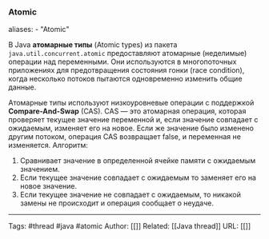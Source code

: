 ### Atomic

aliases: 
	- "Atomic"

В Java **атомарные типы** (Atomic types) из пакета `java.util.concurrent.atomic` предоставляют атомарные (неделимые) операции над переменными. Они используются в многопоточных приложениях для предотвращения состояния гонки (race condition), когда несколько потоков пытаются одновременно изменить общие данные.

Атомарные типы используют низкоуровневые операции с поддержкой **Compare-And-Swap** (CAS). CAS — это атомарная операция, которая проверяет текущее значение переменной и, если значение совпадает с ожидаемым, изменяет его на новое. Если же значение было изменено другим потоком, операция CAS возвращает false, и переменная не изменяется.
Алгоритм:
1. Сравнивает значение  в определенной ячейке памяти с ожидаемым значением.
2. Если текущее значение совпадает с ожидаемым то заменяет его на новое значение.
3. Если текущее значение не совпадает с ожидаемым, то никакой замены не происходит и операция сообщает о неудаче.

---
Tags: #thread #java #atomic
Author: [[]]
Related: [[Java thread]]
URL: [[]]
